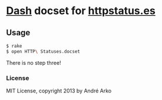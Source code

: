 # [Dash](http://kapeli.com/dash) docset for [httpstatus.es](http://httpstatus.es)

## Usage

```bash
$ rake
$ open HTTP\ Statuses.docset
```

There is no step three!

### License

MIT License, copyright 2013 by André Arko
